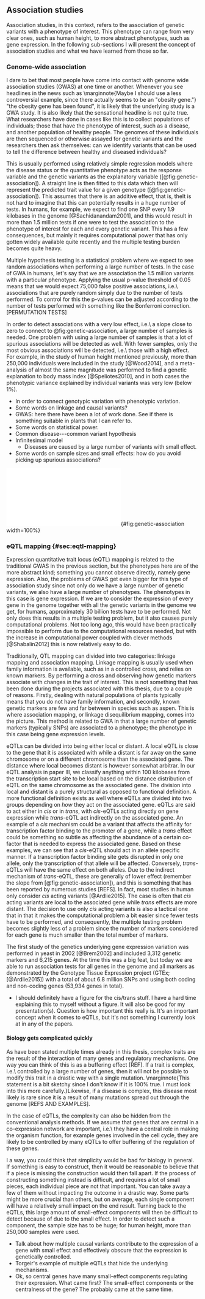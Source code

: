 ## Association studies

Association studies, in this context, refers to the association of genetic variants with a phenotype of interest. This phenotype can range from very clear ones, such as human height, to more abstract phenotypes, such as gene expression. In the following sub-sections I will present the concept of association studies and what we have learned from those so far.

### Genome-wide association

I dare to bet that most people have come into contact with genome wide association studies (GWAS) at one time or another. Whenever you see headlines in the news such as \marginnote{Maybe I should use a less controversial example, since there actually seems to be an "obesity gene."} "the obesity gene has been found", it is likely that the underlying study is a GWA study. It is also likely that the sensational headline is not quite true. What researchers have done in cases like this is to collect populations of individuals; those that have the phenotype of interest, such as a disease, and another population of healthy people. The genomes of these individuals are then sequenced or otherwise assayed for genetic variants and the researchers then ask themselves: can we identify variants that can be used to tell the difference between healthy and diseased individuals?

This is usually performed using relatively simple regression models where the disease status or the quantitative phenotype acts as the response variable and the genetic variants as the explanatory variable ([@fig:genetic-association]). A straight line is then fitted to this data which then will represent the predicted trait value for a given genotype ([@fig:genetic-association]). This assumes that there is an additive effect, that is, theIt is not hard to imagine that this can potentially results in a huge number of tests. In humans, for example, we expect to find one SNP every 1.9 kilobases in the genome [@Sachidanandam2001], and this would result in more than 1.5 million tests if one were to test the association to the phenotype of interest for each and every genetic variant. This has a few consequences, but mainly it requires computational power that has only gotten widely available quite recently and the multiple testing burden becomes quite heavy.

Multiple hypothesis testing is a statistical problem where we expect to see random associations when performing a large number of tests. In the case of GWA in humans, let's say that we are association the 1.5 million variants with a particular phenotype. Applying the usual p-value threshold of 0.05 means that we would expect 75,000 false positive associations, i.e.\ associations that are purely random simply due to the number of tests performed. To control for this the p-values can be adjusted according to the number of tests performed with something like the Bonferroni correction. [PERMUTATION TESTS]

In order to detect associations with a very low effect, i.e.\ a slope close to zero to connect to @fig:genetic-association, a large number of samples is needed. One problem with using a large number of samples is that a lot of spurious associations will be detected as well. With fewer samples, only the most obvious associations will be detected, i.e.\ those with a high effect. For example, in the study of human height mentioned previously, more than 250,000 individuals were included in the study [@Wood2014], and a meta-analysis of almost the same magnitude was performed to find a genetic explanation to body mass index [@Speliotes2010], and in both cases the phenotypic variance explained by individual variants was very low (below 1%).

- In order to connect genotypic variation with phenotypic variation.
- Some words on linkage and causal variants?
- GWAS: here there have been a lot of work done. See if there is something suitable in plants that I can refer to.
- Some words on statistical power.
- Common disease---common variant hypothesis
- Infinitesimal model
	- Diseases are caused by a large number of variants with small effect.
- Some words on sample sizes and small effects: how do you avoid picking up spurious associations?

![A schematic example of an association study where three different individuals with three different genotypes at a particular locus (left): A/A, A/G, and G/G. These genotypes explain the height of these individuals where the G allele is associated with higher individuals. Associating this locus with the height of individuals in a population might yield the plot to the right. The dashed line is then fitted to the data to minimise the distances between all data points and this line. If the slope of this line is significantly different from zero we say that the association is significant.](figures/associations.pdf){#fig:genetic-association width=100%}

### eQTL mapping {#sec:eqtl-mapping}

Expression quantitative trait locus (eQTL) mapping is related to the traditional GWAS in the previous section, but the phenotypes here are of the more abstract kind; something you cannot observe directly, namely gene expression. Also, the problems of GWAS get even bigger for this type of association study since not only do we have a large number of genetic variants, we also have a large number of phenotypes. The phenotypes in this case is gene expression. If we are to consider the expression of every gene in the genome together with all the genetic variants in the genome we get, for humans, approximately 30 billion tests have to be performed. Not only does this results in a multiple testing problem, but it also causes purely computational problems. Not too long ago, this would have been practically impossible to perform due to the computational resources needed, but with the increase in computational power coupled with clever methods [@Shabalin2012] this is now relatively easy to do.

Traditionally, QTL mapping can divided into two categories: linkage mapping and association mapping. Linkage mapping is usually used when family information is available, such as in a controlled cross, and relies on known markers. By performing a cross and observing how genetic markers associate with changes in the trait of interest. This is not something that has been done during the projects associated with this thesis, due to a couple of reasons. Firstly, dealing with natural populations of plants typically means that you do not have family information, and secondly, known genetic markers are few and far between in species such as aspen. This is where association mapping, or linkage disequilibrium mapping, comes into the picture. This method is related to GWA in that a large number of genetic markers (typically SNPs) are associated to a phenotype; the phenotype in this case being gene expression levels.

eQTLs can be divided into being either local or distant. A local eQTL is close to the gene that it is associated with while a distant is far away on the same chromosome or on a different chromosome than the associated gene. The distance where local becomes distant is however somewhat arbitrar. In our eQTL analysis in paper III, we classify anything within 100 kilobases from the transcription start site to be local based on the distance distribution of eQTL on the same chromosome as the associated gene. The division into local and distant is a purely structural as opposed to functional definition. A more functional definition exists as well where eQTLs are divided into two groups depending on *how* they act on the associated gene. eQTLs are said to act either in *cis* or in *trans*, with *cis*-eQTLs acting directly on gene expression while *trans*-eQTL act indirectly on the associated gene. An example of a *cis* mechanism could be a variant that affects the affinity for transcription factor binding to the promoter of a gene, while a *trans* effect could be something so subtle as affecting the abundance of a certain co-factor that is needed to express the associated gene. Based on these examples, we can see that a *cis*-eQTL should act in an allele specific manner. If a transcription factor binding site gets disrupted in only one allele, only the transcription of that allele will be affected. Conversely, *trans*-eQTLs will have the same effect on both alleles. Due to the indirect mechanism of *trans*-eQTL, these are generally of lower effect (remember the slope from [@fig:genetic-association]), and this is something that has been reported by numerous studies [REFS]. In fact, most studies in human only consider *cis* acting variants [@Ardlie2015]. The case is often that *cis* acting variants are local to the associated gene while *trans* effects are more distant. The decision to use only *cis* acting variants is also a tactical one that in that it makes the computational problem a bit easier since fewer tests have to be performed, and consequently, the multiple testing problem becomes slightly less of a problem since the number of markers considered for each gene is much smaller than the total number of markers.

The first study of the genetics underlying gene expression variation was performed in yeast in 2002 [@Brem2002] and included 3,312 genetic markers and 6,215 genes. At the time this was a big feat, but today we are able to run association tests for all genes in the genome and all markers as demonstrated by the Genotype Tissue Expression project (GTEx; [@Ardlie2015]) with a total of about 6.8 million SNPs and using both coding and non-coding genes (53,934 genes in total).

- I should definitely have a figure for the cis/trans stuff. I have a hard time explaining this to myself without a figure. It will also be good for my presentation(s). Question is how important this really is. It's an important concept when it comes to eQTLs, but it's not something I currently look at in any of the papers.

#### Biology gets complicated quickly

As have been stated multiple times already in this thesis, complex traits are the result of the interaction of many genes and regulatory mechanisms. One way you can think of this is as a buffering effect [REF]. If a trait is complex, i.e.\ controlled by a large number of genes, then it will not be possible to modify this trait in a drastic way with a single mutation. \marginnote{This statement is a bit sketchy since I don't know if it is 100\% true. I must look into this more carefully.}Likewise, if a disease is complex, this disease most likely is rare since it is a result of many mutations spread out through the genome [REFS AND EXAMPLES].

In the case of eQTLs, the complexity can also be hidden from the conventional analysis methods. If we assume that genes that are central in a co-expression network are important, i.e.\ they have a central role in making the organism function, for example genes involved in the cell cycle, they are likely to be controlled by many eQTLs to offer buffering of the regulation of these genes.

I a way, you could think that simplicity would be bad for biology in general. If something is easy to construct, then it would be reasonable to believe that if a piece is missing the construction would then fall apart. If the process of constructing something instead is difficult, and requires a lot of small pieces, each individual piece are not that important. You can take away a few of them without impacting the outcome in a drastic way. Some parts might be more crucial than others, but on average, each single component will have a relatively small impact on the end result. Turning back to the eQTLs, this large amount of small-effect components will then be difficult to detect because of due to the small effect. In order to detect such a component, the sample size has to be huge; for human height, more than 250,000 samples were used.

- Talk about how multiple causal variants contribute to the expression of a gene with small effect and effectively obscure that the expression is genetically controlled.
- Torgeir's example of multiple eQTLs that hide the underlying mechanisms.
- Ok, so central genes have many small-effect components regulating their expression. What came first? The small-effect components or the centralness of the gene? The probably came at the same time.
